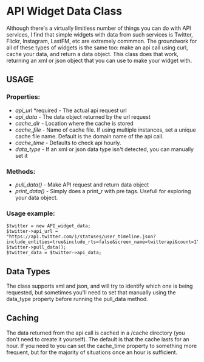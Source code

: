 # API Widget Data Class
	
Although there's a virtually limitless number of things you can do with API services, I find that simple widgets with data from such services is Twitter, Flickr, Instagram, LastFM, etc are extremely commmon. The groundwork for all of these types of widgets is the same too: make an api call using curl, cache your data, and return a data object. This class does that work, returning an xml or json object that you can use to make your widget with.

## USAGE

### Properties:

* *api_url* *required - The actual api request url
* *api_data* - The data object returned by the url request
* *cache_dir* - Location where the cache is stored
* *cache_file* - Name of cache file. If using multiple instances, set a unique cache file name. Default is the domain name of the api call.
* *cache_time* - Defaults to check api hourly.
* *data_type* - If an xml or json data type isn't detected, you can manually set it
				
### Methods:
* *pull_data()* - Make API request and return data object
* *print_data()* - Simply does a print_r with pre tags. Usefull for exploring your data object.
					
### Usage example:

	$twitter = new API_widget_data;
	$twitter->api_url = "https://api.twitter.com/1/statuses/user_timeline.json?include_entities=true&include_rts=false&screen_name=twitterapi&count=1";
	$twitter->pull_data();
	$twitter_data = $twitter->api_data;

## Data Types

The class supports xml and json, and will try to identify which one is being requested, but sometimes you'll need to set that manually using the data_type property before running the pull_data method.

## Caching
The data returned from the api call is cached in a /cache directory (you don't need to create it yourself). The default is that the cache lasts for an hour. If you need to you can set the cache_time property to something more frequent, but for the majority of situations once an hour is sufficient. 
